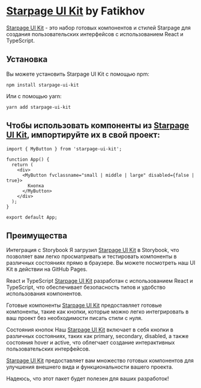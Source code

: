 # <a href='https://www.npmjs.com/package/starpage-ui-kit' target="_blank" rel="noopener noreferrer">Starpage UI Kit</a> by Fatikhov

<a href='https://www.npmjs.com/package/starpage-ui-kit' target="_blank" rel="noopener noreferrer">Starpage UI Kit</a> - это набор готовых компонентов и стилей Starpage для создания пользовательских интерфейсов с использованием React и TypeScript.

## Установка

Вы можете установить Starpage UI Kit с помощью npm:
```
npm install starpage-ui-kit
```

Или с помощью yarn:
```
yarn add starpage-ui-kit
```

## Чтобы использовать компоненты из <a href='https://www.npmjs.com/package/starpage-ui-kit' target="_blank" rel="noopener noreferrer">Starpage UI Kit</a>, импортируйте их в свой проект:

```
import { MyButton } from 'starpage-ui-kit';

function App() {
  return (
    <div>
      <MyButton fvclassname="small | middle | large" disabled={false | true}>
        Кнопка
      </MyButton>
    </div>
  );
}

export default App;
```

## Преимущества

Интеграция с Storybook
Я загрузил <a href='https://www.npmjs.com/package/starpage-ui-kit' target="_blank" rel="noopener noreferrer">Starpage UI Kit</a> в Storybook, что позволяет вам легко просматривать и тестировать компоненты в различных состояниях прямо в браузере. Вы можете посмотреть наш UI Kit в действии на GitHub Pages.

React и TypeScript
<a href='https://www.npmjs.com/package/starpage-ui-kit' target="_blank" rel="noopener noreferrer">Starpage UI Kit</a> разработан с использованием React и TypeScript, что обеспечивает безопасность типов и удобство использования компонентов.

Готовые компоненты
<a href='https://www.npmjs.com/package/starpage-ui-kit' target="_blank" rel="noopener noreferrer">Starpage UI Kit</a> предоставляет готовые компоненты, такие как кнопки, которые можно легко интегрировать в ваш проект без необходимости писать стили с нуля.

Состояния кнопок
Наш <a href='https://www.npmjs.com/package/starpage-ui-kit' target="_blank" rel="noopener noreferrer">Starpage UI Kit</a> включает в себя кнопки в различных состояниях, таких как primary, secondary, disabled, а также состояния hover и active, что облегчает создание интерактивных пользовательских интерфейсов.

<a href='https://www.npmjs.com/package/starpage-ui-kit' target="_blank" rel="noopener noreferrer">Starpage UI Kit</a> предоставляет вам множество готовых компонентов для улучшения внешнего вида и функциональности вашего проекта.

Надеюсь, что этот пакет будет полезен для ваших разработок!
